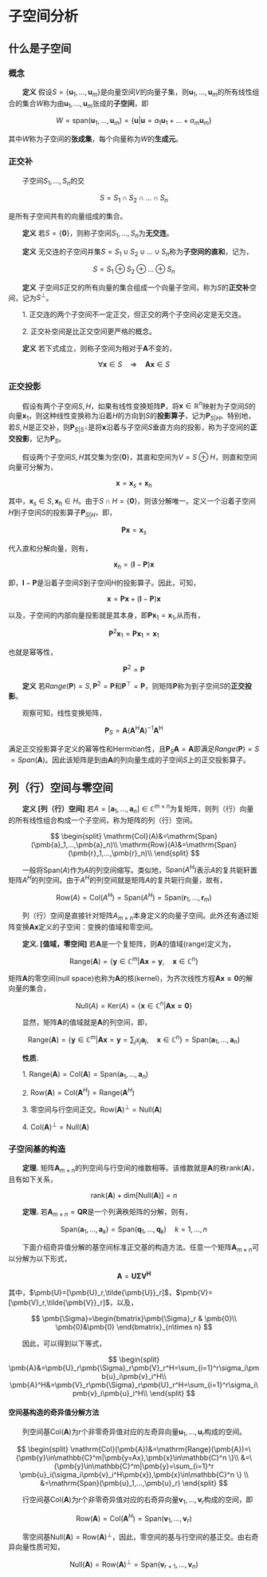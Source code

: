# 子空间分析

## 什么是子空间

### 概念

&emsp;&emsp;**定义**  假设$S=\{\pmb{u}_1,...,\pmb{u}_m\}$是向量空间$V$的向量子集，则$\pmb{u}_1,...,\pmb{u}_m$的所有线性组合的集合$W$称为由$\pmb{u}_1,...,\pmb{u}_m$张成的**子空间**，即

$$
W=\mathrm{span}(\pmb{u}_1,...,\pmb{u}_m)=\{\pmb{u}|\pmb{u}=a_1\pmb{u}_1+...+a_m\pmb{u}_m\}
$$

其中$W$称为子空间的**张成集**，每个向量称为$W$的**生成元**。

### 正交补

&emsp;&emsp;子空间$S_1,...,S_n$的交

$$
S=S_1\cap S_2\cap ... \cap S_n
$$

是所有子空间共有的向量组成的集合。

&emsp;&emsp;**定义** 若$S=\{\pmb{0}\}$，则称子空间$S_1,...,S_n$为**无交连**。

&emsp;&emsp;**定义** 无交连的子空间并集$S=S_1\cup S_2\cup ... \cup S_n$称为**子空间的直和**，记为，

$$
S=S_1 \oplus S_2 \oplus ... \oplus S_n
$$

&emsp;&emsp;**定义** 子空间$S$正交的所有向量的集合组成一个向量子空间，称为$S$的**正交补**空间，记为$S^\bot$。

&emsp;&emsp;1.  正交连的两个子空间不一定正交，但正交的两个子空间必定是无交连。

&emsp;&emsp;2.  正交补空间是比正交空间更严格的概念。

&emsp;&emsp;**定义** 若下式成立，则称子空间为相对于$\pmb{A}$不变的，

$$
\forall\pmb{x}\in S \quad\Rightarrow\quad \pmb{Ax}\in S
$$

### 正交投影

&emsp;&emsp;假设有两个子空间$S,H$，如果有线性变换矩阵$\pmb{P}$，将$\pmb{x}\in\mathbb{R}^n$映射为子空间$S$的向量$\pmb{x}_1$，则这种线性变换称为沿着$H$的方向到$S$的**投影算子**，记为$\pmb{P}_{S|H}$。特别地，若$S,H$是正交补，则$\pmb{P}_{S|S^\bot}$是将$\pmb{x}$沿着与子空间$S$垂直方向的投影，称为子空间的**正交投影**，记为$\pmb{P}_S$。


&emsp;&emsp;假设两个子空间$S,H$其交集为空$\{\pmb{0}\}$，其直和空间为$V=S\oplus H$，则直和空间向量可分解为，

$$
\pmb{x}=\pmb{x}_s+\pmb{x}_h
$$

其中，$\pmb{x}_s\in S, \pmb{x}_h\in H$。由于$S\cap H=\{\pmb{0}\}$，则该分解唯一。定义一个沿着子空间$H$到子空间$S$的投影算子$\pmb{P}_{S|H}$，即，

$$
\pmb{Px}=\pmb{x}_s
$$

代入直和分解向量，则有，

$$
\pmb{x}_h=(\pmb{I}-\pmb{P})\pmb{x}
$$

即，$\pmb{I}-\pmb{P}$是沿着子空间$S$到子空间$H$的投影算子。因此，可知，

$$
\pmb{x}=\pmb{Px}+(\pmb{I}-\pmb{P})\pmb{x}
$$

以及，子空间的内部向量投影就是其本身，即$\pmb{Px}_1=\pmb{x}_1$,从而有，

$$
\pmb{P}^2\pmb{x}_1=\pmb{Px}_1=\pmb{x}_1
$$

也就是幂等性，

$$
\pmb{P}^2=\pmb{P}
$$

&emsp;&emsp;**定义** 若$Range(\pmb{P})=S,\pmb{P}^2=\pmb{P}$和$\pmb{P}^\top=\pmb{P}$，则矩阵$\pmb{P}$称为到子空间$S$的**正交投影**。

&emsp;&emsp;观察可知，线性变换矩阵，

$$
\pmb{P}_S=\pmb{A}(\pmb{A}^\mathrm{H}\pmb{A})^{-1}\pmb{A}^\mathrm{H}
$$

满足正交投影算子定义的幂等性和Hermitian性，且$\pmb{P}_S\pmb{A}=\pmb{A}$即满足$Range(\pmb{P})=S$ $=Span(\pmb{A})$。因此该矩阵是到由$\pmb{A}$的列向量生成的子空间$S$上的正交投影算子。

## 列（行）空间与零空间

&emsp;&emsp;**定义 [列（行）空间]** 若$A=[\pmb{a}_1,...,\pmb{a}_n]\in\mathbb{C}^{m\times n}$为复矩阵，则列（行）向量的所有线性组合构成一个子空间，称为矩阵的列（行）空间。

$$
\begin{split}
\mathrm{Col}(A)&=\mathrm{Span}(\pmb{a}_1,...,\pmb{a}_n)\\
\mathrm{Row}(A)&=\mathrm{Span}(\pmb{r}_1,...,\pmb{r}_n)\\
\end{split}
$$

&emsp;&emsp;一般将$\mathrm{Span}(A)$作为$A$的列空间缩写。类似地，$\mathrm{Span}(A^H)$表示$A$的复共轭轩置矩阵$A^H$的列空间。由于$A^H$的列空间就是矩阵$A$的复共轭行向量，故有，

$$
\mathrm{Row}(A)=\mathrm{Col}(A^H)=\mathrm{Span}(A^H)=\mathrm{Span}(\pmb{r}_1,...,\pmb{r}_m)
$$

&emsp;&emsp;列（行）空间是直接针对矩阵$A_{m\times n}$本身定义的向量子空间。此外还有通过矩阵变换$\pmb{Ax}$定义的子空间：变换的值域和零空间。

&emsp;&emsp;**定义. [值域，零空间]** 若$\pmb{A}$是一个复矩阵，则$\pmb{A}$的值域(range)定义为，

$$
\mathrm{Range}(\pmb{A})=\{\pmb{y}\in\mathbb{C}^m | \pmb{Ax}=\pmb{y},\quad \pmb{x}\in\mathbb{C}^n\}
$$

矩阵$\pmb{A}$的零空间(null space)也称为$\pmb{A}$的核(kernel)，为齐次线性方程$\pmb{Ax=0}$的解向量的集合，

$$
\mathrm{Null}(A)=\mathrm{Ker}(A)=\{\pmb{x}\in\mathbb{C}^n|\pmb{Ax=0}\}
$$

&emsp;&emsp;显然，矩阵$\pmb{A}$的值域就是$\pmb{A}$的列空间，即，

$$
\mathrm{Range}(\pmb{A})=\{\pmb{y}\in\mathbb{C}^m | \pmb{Ax}=\pmb{y}=\sum_j x_j \pmb{a}_j,\quad \pmb{x}\in\mathbb{C}^n\}=\mathrm{Span}(\pmb{a}_1,...,\pmb{a}_n)
$$

&emsp;&emsp;**性质.**

&emsp;&emsp;1. $\mathrm{Range}(\pmb{A})=\mathrm{Col}(\pmb{A})=\mathrm{Span}(\pmb{a}_1,...,\pmb{a}_n)$

&emsp;&emsp;2. $\mathrm{Row}(\pmb{A})=\mathrm{Col}(\pmb{A}^H)=\mathrm{Range}(\pmb{A}^H)$

&emsp;&emsp;3. 零空间与行空间正交。$\mathrm{Row}(\pmb{A})^\bot=\mathrm{Null}(\pmb{A})$

&emsp;&emsp;4. $\mathrm{Col}(\pmb{A})^\bot=\mathrm{Null}(\pmb{A})$

### 子空间基的构造

&emsp;&emsp;**定理.** 矩阵$\pmb{A}_{m\times n}$的列空间与行空间的维数相等。该维数就是$\pmb{A}$的秩$\mathrm{rank}(\pmb{A})$，且有如下关系，

$$
\mathrm{rank}(\pmb{A})+\mathrm{dim}[\mathrm{Null}(\pmb{A})]=n
$$

&emsp;&emsp;**定理.** 若$\pmb{A}_{m\times n}=\pmb{QR}$是一个列满秩矩阵的分解，则有，

$$
\mathrm{Span}(\pmb{a}_1,...,\pmb{a}_k)=\mathrm{Span}(\pmb{q}_1,...,\pmb{q}_k)\quad k=1,...,n
$$

&emsp;&emsp;下面介绍奇异值分解的基空间标准正交基的构造方法。任意一个矩阵$\pmb{A}_{m\times n}$可以分解为以下形式，

$$
\pmb{A}=\pmb{U\Sigma V^H}
$$

其中，$\pmb{U}=[\pmb{U}_r,\tilde{\pmb{U}}_r]$，$\pmb{V}=[\pmb{V}_r,\tilde{\pmb{V}}_r]$，以及，

$$
\pmb{\Sigma}=\begin{bmatrix}\pmb{\Sigma}_r & \pmb{0}\\ \pmb{0}&\pmb{0} \end{bmatrix}_{n\times n}
$$

&emsp;&emsp;因此，可以得到以下等式，

$$
\begin{split}
\pmb{A}&=\pmb{U}_r\pmb{\Sigma}_r\pmb{V}_r^H=\sum_{i=1}^r\sigma_i\pmb{u}_i\pmb{v}_i^H\\
\pmb{A}^H&=\pmb{V}_r\pmb{\Sigma}_r\pmb{U}_r^H=\sum_{i=1}^r\sigma_i\pmb{v}_i\pmb{u}_i^H\\
\end{split}
$$

#### **空间基构造的奇异值分解方法**

&emsp;&emsp;列空间基$\mathrm{Col}(\pmb{A})$为$r$个非零奇异值对应的左奇异向量$\pmb{u}_1,...,\pmb{u}_r$构成的空间。

$$
\begin{split}
\mathrm{Col}(\pmb{A})&=\mathrm{Range}(\pmb{A})=\{\pmb{y}\in\mathbb{C}^m|\pmb{y=Ax},\pmb{x}\in\mathbb{C}^n \}\\
&=\{\pmb{y}\in\mathbb{C}^m|\pmb{y}=\sum_{i=1}^r \pmb{u}_i(\sigma_i\pmb{v}_i^H\pmb{x}),\pmb{x}\in\mathbb{C}^n \}
\\
&=\mathrm{Span}(\pmb{u}_1,...,\pmb{u}_r)
\end{split}
$$

&emsp;&emsp;行空间基$\mathrm{Col}(\pmb{A})$为$r$个非零奇异值对应的右奇异向量$\pmb{v}_1,...,\pmb{v}_r$构成的空间，即

$$
\mathrm{Row}(\pmb{A})=\mathrm{Col}(\pmb{A}^H)=\mathrm{Span}(\pmb{v}_1,...,\pmb{v}_r)
$$

&emsp;&emsp;零空间基$\mathrm{Null}(\pmb{A})=\mathrm{Row}(\pmb{A})^\bot$，因此，零空间的基与行空间的基正交。由右奇异向量性质可知，

$$
\mathrm{Null}(\pmb{A})=\mathrm{Row}(\pmb{A})^\bot=\mathrm{Span}(\pmb{v}_{r+1},...,\pmb{v}_n)
$$

